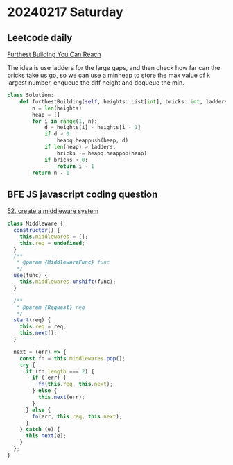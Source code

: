 # 20240217 Saturday

## Leetcode daily

[Furthest Building You Can Reach](https://leetcode.com/problems/furthest-building-you-can-reach/?envType=daily-question&envId=2024-02-17)

The idea is use ladders for the large gaps, and then check how far can the bricks take us go, so we can use a minheap to store the max value of k largest number, enqueue the diff height and dequeue the min.

```py
class Solution:
    def furthestBuilding(self, heights: List[int], bricks: int, ladders: int) -> int:
        n = len(heights)
        heap = []
        for i in range(1, n):
            d = heights[i] - heights[i - 1]
            if d > 0:
                heapq.heappush(heap, d)
            if len(heap) > ladders:
                bricks -= heapq.heappop(heap)
            if bricks < 0:
                return i - 1
        return n - 1
```

## BFE JS javascript coding question

[52. create a middleware system](https://bigfrontend.dev/problem/create-a-middleware-system)

```js
class Middleware {
  constructor() {
    this.middlewares = [];
    this.req = undefined;
  }
  /**
   * @param {MiddlewareFunc} func
   */
  use(func) {
    this.middlewares.unshift(func);
  }

  /**
   * @param {Request} req
   */
  start(req) {
    this.req = req;
    this.next();
  }

  next = (err) => {
    const fn = this.middlewares.pop();
    try {
      if (fn.length === 2) {
        if (!err) {
          fn(this.req, this.next);
        } else {
          this.next(err);
        }
      } else {
        fn(err, this.req, this.next);
      }
    } catch (e) {
      this.next(e);
    }
  };
}
```

